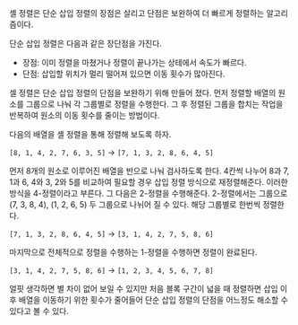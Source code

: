 셸 정렬은 단순 삽입 정렬의 장점은 살리고 단점은 보완하여 더 빠르게 정렬하는 알고리즘이다.

단순 삽입 정렬은 다음과 같은 장단점을 가진다.

* 장점: 이미 정렬을 마쳤거나 정렬이 끝나가는 상테에서 속도가 빠르다.
* 단점: 삽입할 위치가 멀리 떨어져 있으면 이동 횟수가 많아진다.

셀 정렬은 단순 삽입 정렬의 단점을 보완하기 위해 만들어 졌다. 먼저 정렬할 배열의 원소를 그룹으로 나눠 각 그룹별로 정렬을 수행한다. 그 후 정렬된 그룹을 합치는 작업을 반복하여 원소의 이동 횟수를 줄이는 방법이다.

다음의 배열을 셸 정렬을 통해 정렬해 보도록 하자.

`[8, 1, 4, 2, 7, 6, 3, 5]` -> `[7, 1, 3, 2, 8, 6, 4, 5]`

먼저 8개의 원소로 이루어진 배열을 반으로 나눠 검사하도록 한다. 4칸씩 나누어 8과 7, 1과 6, 4와 3, 2와 5를 비교하여 필요할 경우 삽입 정렬 방식으로 재정렬해준다. 이러한 방식을 4-정렬이라고 부른다. 그 다음은 2-정렬을 수행해준다. 2-정렬에서는 그룹으로 (7, 3, 8, 4), (1, 2, 6, 5) 두 그룹으로 나뉘어 질 수 있다. 해당 그룹별로 한번씩 정렬한다.

`[7, 1, 3, 2, 8, 6, 4, 5]` -> `[3, 1, 4, 2, 7, 5, 8, 6]`

마지막으로 전체적으로 정렬을 수행하는 1-정렬을 수행하면 정렬이 완료된다.

`[3, 1, 4, 2, 7, 5, 8, 6]` -> `[1, 2, 3, 4, 5, 6, 7, 8]`

얼핏 생각하면 별 차이 없어 보일 수 있지만 처음 블록 구간이 넓을 때 정렬하면 삽입 이후 배열을 이동하기 위한 횟수가 줄어들어 단순 삽입 정렬의 단점을 어느정도 해소할 수 있다고 볼 수 있다.
